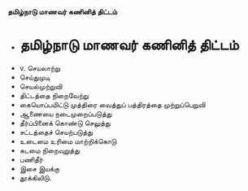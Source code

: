 **தமிழ்நாடு மாணவர் கணினித் திட்டம்**
- # தமிழ்நாடு மாணவர் கணினித் திட்டம்
- v. செயலாற்று
- செய்துமுடி
- செயல்முற்றுவி
- திட்டத்தை நிறைவேற்று
- கையொப்பமிட்டு முத்திரை வைத்துப் பத்திரத்தை முற்றுப்பெறுவி
- ஆணையை நடைமுறைப்படுத்து
- தீர்ப்பினைக் கொண்டு செலுத்து
- சட்டத்தைச் செயற்படுத்து
- உடைமை உரிமை மாற்றிக்கொடு
- கடமை நிறைவுறுத்து
- பணிதீர்
- இசை இயக்கு
- தூக்கிலிடு.

